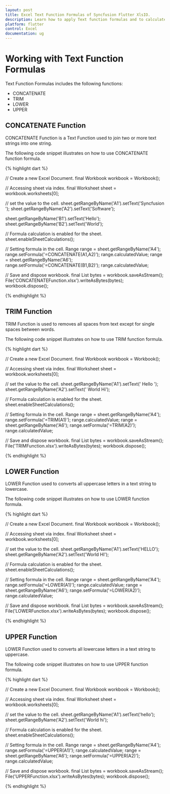 ```yaml
---
layout: post
title: Excel Text Function Formulas of Syncfusion Flutter XlsIO.
description: Learn how to apply Text function formulas and to calculate value in the cells of Excel worksheet using Syncfusion Flutter XlsIO. 
platform: flutter
control: Excel
documentation: ug
---
```


# Working with Text Function Formulas

Text Function Formulas includes the following functions:

* CONCATENATE
* TRIM
* LOWER
* UPPER

## CONCATENATE Function

CONCATENATE Function is a Text Function used to join two or more text strings into one string.

The following code snippet illustrates on how to use CONCATENATE function formula.

{% highlight dart %}


// Create a new Excel Document.
final Workbook workbook = Workbook();

// Accessing sheet via index.
final Worksheet sheet = workbook.worksheets[0];

// set the value to the cell.
sheet.getRangeByName('A1').setText('Syncfusion ');
sheet.getRangeByName('A2').setText('Software');

sheet.getRangeByName('B1').setText('Hello');
sheet.getRangeByName('B2').setText('World');

// Formula calculation is enabled for the sheet.
sheet.enableSheetCalculations();

// Setting formula in the cell.
Range range = sheet.getRangeByName('A4');
range.setFormula('=CONCATENATE(A1,A2)');
range.calculatedValue;
range = sheet.getRangeByName('A6');
range.setFormula('=CONCATENATE(B1,B2)');
range.calculatedValue;

// Save and dispose workbook.
final List<int> bytes = workbook.saveAsStream();
File('CONCATENATEFunction.xlsx').writeAsBytes(bytes);
workbook.dispose();

{% endhighlight %}

## TRIM Function

TRIM Function is used to removes all spaces from text except for single spaces between words.

The following code snippet illustrates on how to use TRIM function formula.

{% highlight dart %}

// Create a new Excel Document.
final Workbook workbook = Workbook();

// Accessing sheet via index.
final Worksheet sheet = workbook.worksheets[0];

// set the value to the cell.
sheet.getRangeByName('A1').setText('   Hello  ');
sheet.getRangeByName('A2').setText('     World  Hi');

// Formula calculation is enabled for the sheet.
sheet.enableSheetCalculations();

// Setting formula in the cell.
Range range = sheet.getRangeByName('A4');
range.setFormula('=TRIM(A1)');
range.calculatedValue;
range = sheet.getRangeByName('A6');
range.setFormula('=TRIM(A2)');
range.calculatedValue;

// Save and dispose workbook.
final List<int> bytes = workbook.saveAsStream();
File('TRIMFunction.xlsx').writeAsBytes(bytes);
workbook.dispose();

{% endhighlight %}

## LOWER Function

LOWER Function used to converts all uppercase letters in a text string to lowercase.

The following code snippet illustrates on how to use LOWER function formula.

{% highlight dart %}

// Create a new Excel Document.
final Workbook workbook = Workbook();

// Accessing sheet via index.
final Worksheet sheet = workbook.worksheets[0];

// set the value to the cell.
sheet.getRangeByName('A1').setText('HELLO');
sheet.getRangeByName('A2').setText('World HI');

// Formula calculation is enabled for the sheet.
sheet.enableSheetCalculations();

// Setting formula in the cell.
Range range = sheet.getRangeByName('A4');
range.setFormula('=LOWER(A1)');
range.calculatedValue;
range = sheet.getRangeByName('A6');
range.setFormula('=LOWER(A2)');
range.calculatedValue;

// Save and dispose workbook.
final List<int> bytes = workbook.saveAsStream();
File('LOWERFunction.xlsx').writeAsBytes(bytes);
workbook.dispose();

{% endhighlight %}

## UPPER Function

LOWER Function used to converts all lowercase letters in a text string to uppercase.

The following code snippet illustrates on how to use UPPER function formula.

{% highlight dart %}

// Create a new Excel Document.
final Workbook workbook = Workbook();

// Accessing sheet via index.
final Worksheet sheet = workbook.worksheets[0];

// set the value to the cell.
sheet.getRangeByName('A1').setText('hello');
sheet.getRangeByName('A2').setText('World hi');

// Formula calculation is enabled for the sheet.
sheet.enableSheetCalculations();

// Setting formula in the cell.
Range range = sheet.getRangeByName('A4');
range.setFormula('=UPPER(A1)');
range.calculatedValue;
range = sheet.getRangeByName('A6');
range.setFormula('=UPPER(A2)');
range.calculatedValue;

// Save and dispose workbook.
final List<int> bytes = workbook.saveAsStream();
File('UPPERFunction.xlsx').writeAsBytes(bytes);
workbook.dispose();

{% endhighlight %}



